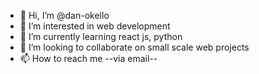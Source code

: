 - 👋 Hi, I’m @dan-okello
- 👀 I’m interested in web development 
- 🌱 I’m currently learning react js, python
- 💞️ I’m looking to collaborate on small scale web projects 
- 📫 How to reach me --via email--

<!---
dan-okello/dan-okello is a ✨ special ✨ repository because its `README.md` (this file) appears on your GitHub profile.
You can click the Preview link to take a look at your changes.
--->
